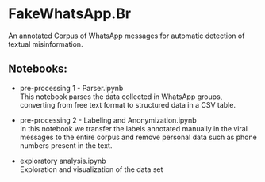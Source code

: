 # FakeWhatsApp.Br
An annotated Corpus of WhatsApp messages for automatic detection of textual misinformation.

## Notebooks:
* pre-processing 1 - Parser.ipynb<br/>
This notebook parses the data collected in WhatsApp groups, converting from free text format to structured data in a CSV table.

* pre-processing 2 - Labeling and Anonymization.ipynb<br/>
In this notebook we transfer the labels annotated manually in the viral messages to the entire corpus and remove personal data such as phone numbers present in the text.

* exploratory analysis.ipynb<br/>
Exploration and visualization of the data set
